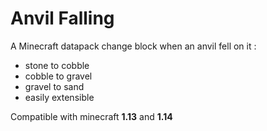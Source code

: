 # Anvil Falling
A Minecraft datapack change block when an anvil fell on it :
* stone to cobble
* cobble to gravel
* gravel to sand
* easily extensible

Compatible with minecraft **1.13** and **1.14**
